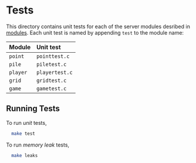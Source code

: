 # Tests

This directory contains unit tests for each of the server modules desribed in [modules](../modules/README.md). Each unit test is named by appending `test` to the module name:

| Module  | Unit test     |
| :------ | :------------ |
| `point` | `pointtest.c` |
| `pile`  | `piletest.c`  |
| `player`| `playertest.c`|
| `grid`  | `gridtest.c`  |
| `game`  | `gametest.c`  |

## Running Tests

To run *unit* tests,

```bash
  make test
```

To run *memory leak* tests,

```bash
  make leaks
```
